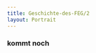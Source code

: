 ```yaml
---
title: Geschichte-des-FEG/2
layout: Portrait
---
```


<h3>
  kommt noch
</h3>
<script>
  var Geschichte_des_FEG = document.getElementById("Geschichte_des_FEG");
  Geschichte_des_FEG.className = "active";
</script>

